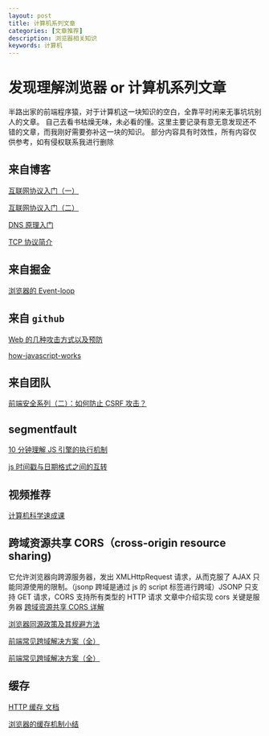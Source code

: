 ```yaml
---
layout: post
title: 计算机系列文章
categories: [文章推荐]
description: 浏览器相关知识
keywords: 计算机
---
```


# 发现理解浏览器 or 计算机系列文章

半路出家的前端程序猿，对于计算机这一块知识的空白，全靠平时闲来无事坑坑别人的文章。
自己去看书枯燥无味，未必看的懂。这里主要记录有意无意发现还不错的文章，而我刚好需要弥补这一块的知识。
部分内容具有时效性，所有内容仅供参考，如有侵权联系我进行删除

## 来自博客

[互联网协议入门（一）](http://www.ruanyifeng.com/blog/2012/05/internet_protocol_suite_part_i.html)

[互联网协议入门（二）](http://www.ruanyifeng.com/blog/2012/06/internet_protocol_suite_part_ii.html)

[DNS 原理入门](http://www.ruanyifeng.com/blog/2016/06/dns.html)

[TCP 协议简介](http://www.ruanyifeng.com/blog/2017/06/tcp-protocol.html)

## 来自掘金

[浏览器的 Event-loop](https://juejin.im/post/5c947bca5188257de704121d)

## 来自 `github`

[Web 的几种攻击方式以及预防](https://github.com/YvetteLau/Blog/tree/master/Security)

[how-javascript-works](https://github.com/Troland/how-javascript-works/blob/master/README.md)

## 来自团队

[前端安全系列（二）：如何防止 CSRF 攻击？](https://tech.meituan.com/2018/10/11/fe-security-csrf.html)

## segmentfault

[10 分钟理解 JS 引擎的执行机制](https://segmentfault.com/a/1190000012806637)

[js 时间戳与日期格式之间的互转](https://segmentfault.com/a/1190000000481753)

## 视频推荐

[计算机科学速成课](https://www.bilibili.com/video/av21376839)

## 跨域资源共享 CORS（cross-origin resource sharing)

它允许浏览器向跨源服务器，发出 XMLHttpRequest 请求，从而克服了 AJAX 只能同源使用的限制。（jsonp 跨域是通过 js 的 script 标签进行跨域）JSONP 只支持 GET 请求，CORS 支持所有类型的 HTTP 请求
文章中介绍实现 cors 关键是服务器
[跨域资源共享 CORS 详解](http://www.ruanyifeng.com/blog/2016/04/cors.html)

[浏览器同源政策及其规避方法](http://www.ruanyifeng.com/blog/2016/04/same-origin-policy.html)

[前端常见跨域解决方案（全）](https://segmentfault.com/a/1190000011145364)

[前端常见跨域解决方案（全）](https://github.com/amandakelake/blog/issues/43)

## 缓存

[HTTP 缓存 文档](https://developer.mozilla.org/zh-CN/docs/Web/HTTP/Caching_FAQ)

[浏览器的缓存机制小结](https://mp.weixin.qq.com/s?__biz=MjM5MTA1MjAxMQ==&mid=2651226262&idx=1&sn=2128db200b88479face67ed8e095757c&chksm=bd4959128a3ed0041b43a5683c75c4b88c7d35fac909a59c14b4e9fc11e8d408680b171d2706&scene=21#wechat_redirect)
